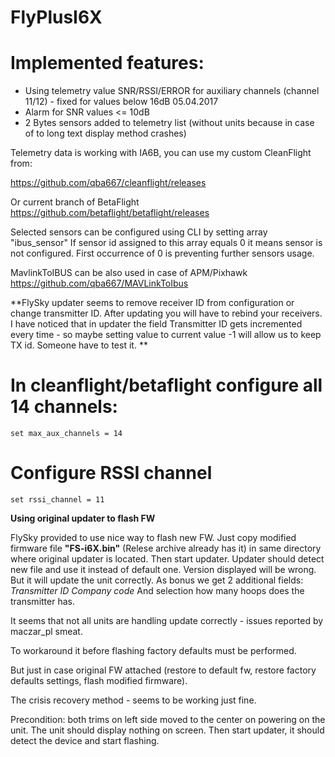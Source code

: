 # FlyPlusI6X

# Implemented features:

* Using telemetry value SNR/RSSI/ERROR for auxiliary channels (channel 11/12) - fixed for values below 16dB 05.04.2017
* Alarm for SNR values <= 10dB
* 2 Bytes sensors added to telemetry list (without units because in case of to long text display method crashes)


Telemetry data is working with IA6B, you can use my custom CleanFlight from:

https://github.com/qba667/cleanflight/releases

Or current branch of BetaFlight
https://github.com/betaflight/betaflight/releases

Selected sensors can be configured using CLI by setting array "ibus_sensor"
If sensor id assigned to this array equals 0 it means sensor is not configured. First occurrence of 0 is preventing further sensors usage.

MavlinkToIBUS can be also used in case of APM/Pixhawk
https://github.com/qba667/MAVLinkToIbus


**FlySky updater seems to remove receiver ID from configuration or change transmitter ID. After updating you will have to rebind your receivers. I have noticed that in updater the field Transmitter ID gets incremented every time - so maybe setting value   to current value -1 will allow us to keep TX id.
Someone have to test it.
**

# In cleanflight/betaflight configure all 14 channels:
```set max_aux_channels = 14```
# Configure RSSI channel
```set rssi_channel = 11```

**Using original updater to flash FW**

FlySky provided to use nice way to flash new FW. 
Just copy modified firmware file **"FS-i6X.bin"** (Relese archive already has it) in same directory where original updater is located. Then start updater. Updater should detect new file and use it instead of default one.
Version displayed will be wrong. But it will update the unit correctly.
As bonus we get 2 additional fields:
*Transmitter ID*
*Company code*
And selection how many hoops does the transmitter has.

It seems that not all units are handling update correctly - issues reported by maczar_pl smeat. 

To workaround it before flashing factory defaults must be performed.

But just in case original FW attached (restore to default fw, restore factory defaults settings, flash modified firmware).

The crisis recovery method - seems to be working just fine.

Precondition: both trims on left side moved to the center on powering on the unit.
The unit should display nothing on screen.
Then start updater, it should detect the device and start flashing.
